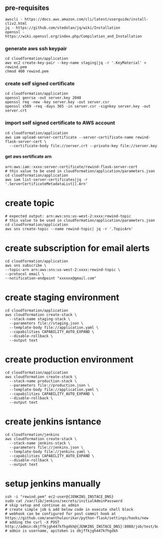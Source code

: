 ## pre-requisites
	awscli - https://docs.aws.amazon.com/cli/latest/userguide/install-cliv2.html
	jq - https://github.com/stedolan/jq/wiki/Installation
	openssl - https://wiki.openssl.org/index.php/Compilation_and_Installation

### generate aws ssh keypair
	cd cloudformation/application
	aws ec2 create-key-pair --key-name staging|jq -r '.KeyMaterial' > rewind.pem
	chmod 400 rewind.pem

### create self signed certificate
	cd cloudformation/application
	openssl genrsa -out server.key 2048
	openssl req -new -key server.key -out server.csr
	openssl x509 -req -days 365 -in server.csr -signkey server.key -out server.crt
	
### import self signed certificate to AWS account
	cd cloudformation/application
	aws iam upload-server-certificate --server-certificate-name rewind-flask-server-cert \
	  --certificate-body file://server.crt --private-key file://server.key

#### get aws sertificate arn
	arn:aws:iam::xxxx:server-certificate/rewind-flask-server-cert
	# this value to be used in cloudformation/application/parameters.json
	cd cloudformation/application
	aws iam list-server-certificates|jq -r '.ServerCertificateMetadataList[].Arn'

# create topic
	# expected output: arn:aws:sns:us-west-2:xxxx:rewind-topic
	# this value to be used in cloudformation/application/parameters.json
	cd cloudformation/application
	aws sns create-topic --name rewind-topic| jq -r '.TopicArn'

# create subscription for email alerts
	cd cloudformation/application
	aws sns subscribe \
	--topic-arn arn:aws:sns:us-west-2:xxxx:rewind-topic \
	--protocol email \
	--notification-endpoint "xxxxxx@gmail.com"

# create staging environment
	cd cloudformation/application
	aws cloudformation create-stack \
	  --stack-name staging-stack \
	  --parameters file://staging.json \
	  --template-body file://application.yaml \
	  --capabilities CAPABILITY_AUTO_EXPAND \
	  --disable-rollback \
	  --output text

# create production environment
	cd cloudformation/application
	aws cloudformation create-stack \
	  --stack-name production-stack \
	  --parameters file://production.json \
	  --template-body file://application.yaml \
	  --capabilities CAPABILITY_AUTO_EXPAND \
	  --disable-rollback \
	  --output text

# create jenkins isntance
	cd cloudformation/jenkins
	aws cloudformation create-stack \
	  --stack-name jenkins-stack \
	  --parameters file://jenkins.json \
	  --template-body file://jenkins.yaml \
	  --capabilities CAPABILITY_AUTO_EXPAND \
	  --disable-rollback \
	  --output text

# setup jenkins manually
	ssh -i "rewind.pem" ec2-user@{JENKINS_INSTACE_DNS}
	sudo cat /var/lib/jenkins/secrets/initialAdminPassword
	# skip setup and continue as admin
	# create simple job & add below code in execute shell block
	# webhook can be configured for post commit hook at https://github.com/ananthulasrikar/python-flask/settings/hooks/new
	# adding the curl -X POST http://admin:dkjffkjgh447kfhgdkh@{JENKINS_INSTACE_DNS}:8080/job/test/build
	# admin is username, apitoken is dkjffkjgh447kfhgdkh
